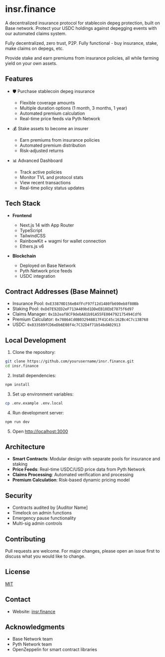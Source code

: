 # insr.finance

A decentralized insurance protocol for stablecoin depeg protection, built on Base network. Protect your USDC holdings against depegging events with our automated claims system.

Fully decentralized, zero trust, P2P.
Fully functional - buy insurance, stake, make claims on depegs, etc.


Provide stake and earn premiums from insurance policies, all while farming yield on your own assets.

## Features

- 🛡️ Purchase stablecoin depeg insurance
  - Flexible coverage amounts
  - Multiple duration options (1 month, 3 months, 1 year)
  - Automated premium calculation
  - Real-time price feeds via Pyth Network

- 💰 Stake assets to become an insurer
  - Earn premiums from insurance policies
  - Automated premium distribution
  - Risk-adjusted returns

- 📊 Advanced Dashboard
  - Track active policies
  - Monitor TVL and protocol stats
  - View recent transactions
  - Real-time policy status updates

## Tech Stack

- **Frontend**
  - Next.js 14 with App Router
  - TypeScript
  - TailwindCSS
  - RainbowKit + wagmi for wallet connection
  - Ethers.js v6

- **Blockchain**
  - Deployed on Base Network
  - Pyth Network price feeds
  - USDC integration

## Contract Addresses (Base Mainnet)

- Insurance Pool: `0xE33870D156eB4fFcF97f12d1480fb690eb8f80Bb`
- Staking Pool: `0xDd7E92ED2eF713A489bd1DDeEB18EbE7875f6d97`
- Claims Manager: `0x1b2eaf8CF9debA81b91A55FE004792175494Cdf6`
- Premium Calculator: `0x78864Cd0B032948817F41C45c162Bc4C7c13B768`
- USDC: `0x833589fCD6eDb6E08f4c7C32D4f71b54bdA02913`

## Local Development

1. Clone the repository:
```bash
git clone https://github.com/yourusername/insr.finance.git
cd insr.finance
```

2. Install dependencies:
```bash
npm install
```

3. Set up environment variables:
```bash
cp .env.example .env.local
```

4. Run development server:
```bash
npm run dev
```

5. Open [http://localhost:3000](http://localhost:3000)

## Architecture

- **Smart Contracts**: Modular design with separate pools for insurance and staking
- **Price Feeds**: Real-time USDC/USD price data from Pyth Network
- **Claims Processing**: Automated verification and processing
- **Premium Calculation**: Risk-based dynamic pricing model

## Security

- Contracts audited by [Auditor Name]
- Timelock on admin functions
- Emergency pause functionality
- Multi-sig admin controls

## Contributing

Pull requests are welcome. For major changes, please open an issue first to discuss what you would like to change.

## License

[MIT](https://choosealicense.com/licenses/mit/)

## Contact

- Website: [insr.finance](https://insr.finance)

## Acknowledgments

- Base Network team
- Pyth Network team
- OpenZeppelin for smart contract libraries
